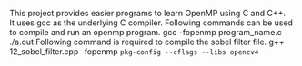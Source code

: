 This project provides easier programs to learn OpenMP using C and C++.  
It uses gcc as the underlying C compiler. 
Following commands can be used to compile and run an openmp program.
  gcc -fopenmp program_name.c
  ./a.out
Following command is required to compile the sobel filter file.
  g++ 12_sobel_filter.cpp -fopenmp `pkg-config --cflags --libs opencv4`
